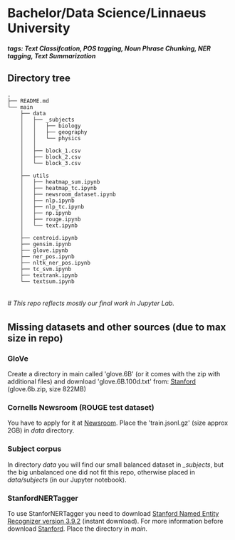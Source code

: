 # Bachelor/Data Science/Linnaeus University
##### tags: Text Classifcation, POS tagging, Noun Phrase Chunking, NER tagging, Text Summarization



## Directory tree

```
.
├── README.md
└── main
    ├── data
    │   ├── _subjects
    │   │   ├── biology
    │   │   ├── geography
    │   │   └── physics
    │   │ 
    │   ├── block_1.csv
    │   ├── block_2.csv
    │   └── block_3.csv
    │
    ├── utils
    │   ├── heatmap_sum.ipynb
    │   ├── heatmap_tc.ipynb
    │   ├── newsroom_dataset.ipynb
    │   ├── nlp.ipynb
    │   ├── nlp_tc.ipynb
    │   ├── np.ipynb
    │   ├── rouge.ipynb
    │   └── text.ipynb
    │
    ├── centroid.ipynb
    ├── gensim.ipynb
    ├── glove.ipynb
    ├── ner_pos.ipynb
    ├── nltk_ner_pos.ipynb
    ├── tc_svm.ipynb
    ├── textrank.ipynb
    └── textsum.ipynb
    

```
###### # This repo reflects mostly our final work in Jupyter Lab.

## Missing datasets and other sources (due to max size in repo)

###  GloVe

Create a directory in main called 'glove.6B' (or it comes with the zip with additional files) and download 'glove.6B.100d.txt' from: [Stanford](https://nlp.stanford.edu/projects/glove/) (glove.6b.zip, size 822MB)


### Cornells Newsroom (ROUGE test dataset)

You have to apply for it at [Newsroom](https://summari.es/download/). Place the 'train.jsonl.gz' (size approx 2GB) in _data_ directory.

### Subject corpus

In directory _data_ you will find our small balanced dataset in _\_subjects_, but the big unbalanced one did not fit this repo, otherwise placed in _data/subjects_ (in our Jupyter notebook).

### StanfordNERTagger 

To use StanforNERTagger you need to download [Stanford Named Entity Recognizer version 3.9.2](https://nlp.stanford.edu/software/stanford-ner-2018-10-16.zip) (instant download). For more information before download [Stanford](https://nlp.stanford.edu/software/CRF-NER.shtml). Place the directory in _main_.